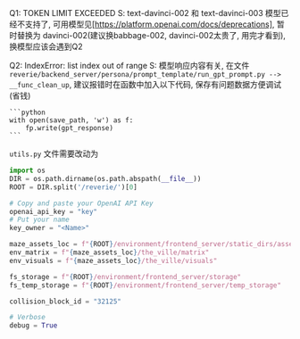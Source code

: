 Q1: TOKEN LIMIT EXCEEDED
S: text-davinci-002 和 text-davinci-003 模型已经不支持了, 可用模型见[https://platform.openai.com/docs/deprecations], 暂时替换为 davinci-002(建议换babbage-002, davinci-002太贵了, 用完才看到),换模型应该会遇到Q2

Q2: IndexError: list index out of range
S: 模型响应内容有关, 在文件`reverie/backend_server/persona/prompt_template/run_gpt_prompt.py --> __func_clean_up`, 建议报错时在函数中加入以下代码, 保存有问题数据方便调试(省钱)

    ```python
    with open(save_path, 'w') as f:
        fp.write(gpt_response)
    ```

`utils.py` 文件需要改动为
```python
import os
DIR = os.path.dirname(os.path.abspath(__file__))
ROOT = DIR.split('/reverie/')[0]

# Copy and paste your OpenAI API Key
openai_api_key = "key"
# Put your name
key_owner = "<Name>"

maze_assets_loc = f"{ROOT}/environment/frontend_server/static_dirs/assets"
env_matrix = f"{maze_assets_loc}/the_ville/matrix"
env_visuals = f"{maze_assets_loc}/the_ville/visuals"

fs_storage = f"{ROOT}/environment/frontend_server/storage"
fs_temp_storage = f"{ROOT}/environment/frontend_server/temp_storage"

collision_block_id = "32125"

# Verbose 
debug = True
```

